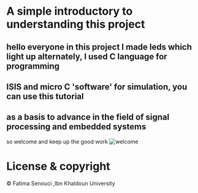  # A simple introductory to understanding this project
 
hello everyone in this project I made leds which light up alternately, I used C language for programming 
--
 ISIS and micro C 'software' for simulation, you can use this tutorial 
--
as a basis to advance in the field of signal processing and embedded systems
--
so welcome and keep up the good work 
 ![welcome](Bureau:/git.png)
# License & copyright 
© Fatima Senouci ,Ibn Khaldoun University 
